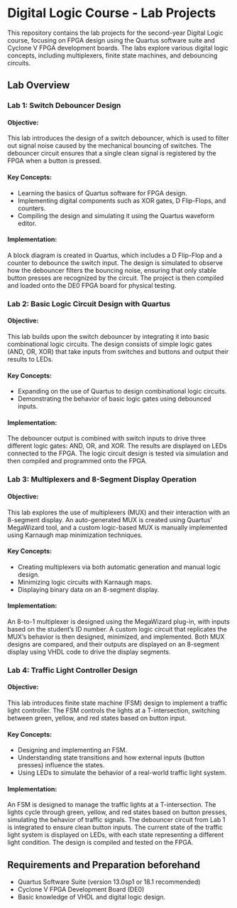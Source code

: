 # Digital Logic Course - Lab Projects
This repository contains the lab projects for the second-year Digital Logic course, focusing on FPGA design using the Quartus software suite and Cyclone V FPGA development boards. The labs explore various digital logic concepts, including multiplexers, finite state machines, and debouncing circuits.

## Lab Overview
### Lab 1: Switch Debouncer Design
#### Objective:
This lab introduces the design of a switch debouncer, which is used to filter out signal noise caused by the mechanical bouncing of switches. The debouncer circuit ensures that a single clean signal is registered by the FPGA when a button is pressed.

#### Key Concepts:

- Learning the basics of Quartus software for FPGA design.
- Implementing digital components such as XOR gates, D Flip-Flops, and counters.
- Compiling the design and simulating it using the Quartus waveform editor.

#### Implementation:
A block diagram is created in Quartus, which includes a D Flip-Flop and a counter to debounce the switch input. The design is simulated to observe how the debouncer filters the bouncing noise, ensuring that only stable button presses are recognized by the circuit. The project is then compiled and loaded onto the DE0 FPGA board for physical testing.

### Lab 2: Basic Logic Circuit Design with Quartus
#### Objective:
This lab builds upon the switch debouncer by integrating it into basic combinational logic circuits. The design consists of simple logic gates (AND, OR, XOR) that take inputs from switches and buttons and output their results to LEDs.

#### Key Concepts:
- Expanding on the use of Quartus to design combinational logic circuits.
- Demonstrating the behavior of basic logic gates using debounced inputs.

#### Implementation:
The debouncer output is combined with switch inputs to drive three different logic gates: AND, OR, and XOR. The results are displayed on LEDs connected to the FPGA. The logic circuit design is tested via simulation and then compiled and programmed onto the FPGA.


### Lab 3: Multiplexers and 8-Segment Display Operation
#### Objective:
This lab explores the use of multiplexers (MUX) and their interaction with an 8-segment display. An auto-generated MUX is created using Quartus' MegaWizard tool, and a custom logic-based MUX is manually implemented using Karnaugh map minimization techniques.

#### Key Concepts:

- Creating multiplexers via both automatic generation and manual logic design.
- Minimizing logic circuits with Karnaugh maps.
- Displaying binary data on an 8-segment display.

#### Implementation:
An 8-to-1 multiplexer is designed using the MegaWizard plug-in, with inputs based on the student’s ID number. A custom logic circuit that replicates the MUX’s behavior is then designed, minimized, and implemented. Both MUX designs are compared, and their outputs are displayed on an 8-segment display using VHDL code to drive the display segments.


### Lab 4: Traffic Light Controller Design
#### Objective:
This lab introduces finite state machine (FSM) design to implement a traffic light controller. The FSM controls the lights at a T-intersection, switching between green, yellow, and red states based on button input.

#### Key Concepts:

- Designing and implementing an FSM.
- Understanding state transitions and how external inputs (button presses) influence the states.
- Using LEDs to simulate the behavior of a real-world traffic light system.

#### Implementation:
An FSM is designed to manage the traffic lights at a T-intersection. The lights cycle through green, yellow, and red states based on button presses, simulating the behavior of traffic signals. The debouncer circuit from Lab 1 is integrated to ensure clean button inputs. The current state of the traffic light system is displayed on LEDs, with each state representing a different light condition. The design is compiled and tested on the FPGA.

## Requirements and Preparation beforehand 
- Quartus Software Suite (version 13.0sp1 or 18.1 recommended)
- Cyclone V FPGA Development Board (DE0)
- Basic knowledge of VHDL and digital logic design.


